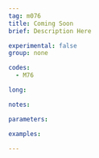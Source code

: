 ```yaml
---
tag: m076
title: Coming Soon
brief: Description Here

experimental: false
group: none

codes:
  - M76

long:

notes:

parameters:

examples:

---
```


